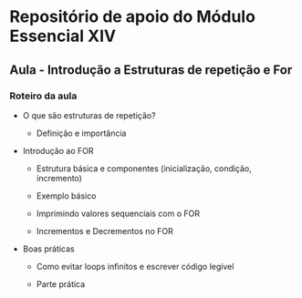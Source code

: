 # Repositório de apoio do Módulo Essencial XIV

## Aula - Introdução a Estruturas de repetição e For

### Roteiro da aula

- O que são estruturas de repetição?

  - Definição e importância

- Introdução ao FOR

  - Estrutura básica e componentes (inicialização, condição, incremento)

  - Exemplo básico

  - Imprimindo valores sequenciais com o FOR

  - Incrementos e Decrementos no FOR

- Boas práticas

  - Como evitar loops infinitos e escrever código legível

  - Parte prática
